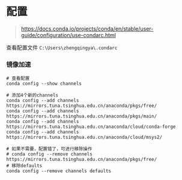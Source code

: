 # 配置

> https://docs.conda.io/projects/conda/en/stable/user-guide/configuration/use-condarc.html

查看配置文件 `C:\Users\zhengqingya\.condarc`

### 镜像加速

```shell
# 查看配置
conda config --show channels

# 添加4个新的channels
conda config --add channels https://mirrors.tuna.tsinghua.edu.cn/anaconda/pkgs/free/
conda config --add channels https://mirrors.tuna.tsinghua.edu.cn/anaconda/pkgs/main/
conda config --add channels https://mirrors.tuna.tsinghua.edu.cn/anaconda/cloud/conda-forge 
conda config --add channels https://mirrors.tuna.tsinghua.edu.cn/anaconda/cloud/msys2/

# 如果不需要，配置错了，可进行移除操作
# conda config --remove channels https://mirrors.tuna.tsinghua.edu.cn/anaconda/pkgs/free/
# 移除defaults
conda config --remove channels defaults
```

